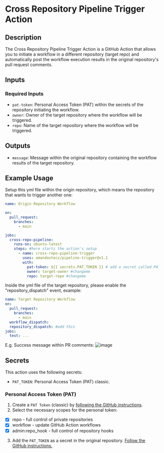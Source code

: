 # Cross Repository Pipeline Trigger Action

## Description

The Cross Repository Pipeline Trigger Action is a GitHub Action that allows you to initiate a workflow in a different repository (target repo) and automatically post the workflow execution results in the original repository's pull request comments.

## Inputs

### Required Inputs

- `pat-token`: Personal Access Token (PAT) within the secrets of the repository initiating the workflow.
- `owner`: Owner of the target repository where the workflow will be triggered.
- `repo`: Name of the target repository where the workflow will be triggered.

## Outputs
- `message`:  Message within the original repository containing the workflow results of the target repository.

## Example Usage

Setup this yml file within the origin repository, which means the repository that wants to trigger another one:

```yaml
name: Origin Repository Workflow

on:
  pull_request:
    branches:
      - main

jobs:
  cross-repo-pipeline:
    runs-on: ubuntu-latest
    steps: #here starts the action's setup
      - name: cross-repo-pipeline-trigger
        uses: amandastecz/pipeline-trigger@v1.1
        with:
          pat-token: ${{ secrets.PAT_TOKEN }} # add a secret called PAT_TOKEN
          owner: target-owner #changeme
          repo: target-repo #changeme
```

Inside the yml file of the target repository, please enable the "repository_dispatch" event, example:

```yml
name: Target Repository Workflow
on:
  pull_request:
    branches:
      - main
  workflow_dispatch:
  repository_dispatch: #add this
jobs:
  test: ...
```
E.g. Success message within PR comments:
![image](https://github.com/amandastecz/pipeline-trigger/assets/26572310/39fe31e5-f1e6-4a05-9012-534db460ceb1)

## Secrets

This action uses the following secrets:

- `PAT_TOKEN`: Personal Access Token (PAT) classic.

### Personal Access Token (PAT)

1. Create a `PAT Token` (classic) by [following the GitHub instructions](https://docs.github.com/en/authentication/keeping-your-account-and-data-secure/managing-your-personal-access-tokens#creating-a-personal-access-token-classic).
2. Select the necessary scopes for the personal token:
- [X] repo - full control of private repositories
- [X] workflow - update GitHub Action workflows
- [X] admin:repo_hook - full control of repository hooks
3. Add the `PAT_TOKEN` as a secret in the original repository. [Follow the GitHub instructions.](https://docs.github.com/pt/actions/security-guides/using-secrets-in-github-actions#creating-secrets-for-a-repository)
